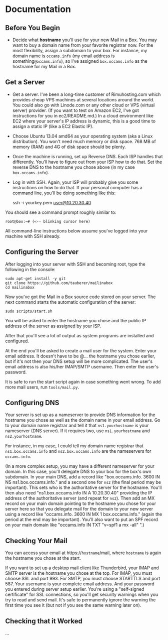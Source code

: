 Documentation
=============

Before You Begin
----------------

* Decide what **hostname** you'll use for your new Mail in a Box. You may want to buy a domain name from your favorite registrar now. For the most flexibility, assign a subdomain to your box. For instance, my domain name is `occams.info` (my email address is something`@occams.info`), so I've assigned `box.occams.info` as the hostname for my Mail in a Box.

Get a Server
------------

* Get a server. I've been a long-time customer of Rimuhosting.com which provides cheap VPS machines at several locations around the world. You could also go with Linode.com or any other cloud or VPS (virtual server) provider. (If you want to test on Amazon EC2, I've got instructions for you in ec2/README.md.) In a cloud environment like EC2 where your server's IP address is dynamic, this is a good time to assign a static IP (like a EC2 Elastic IP).

* Choose Ubuntu 13.04 amd64 as your operating system (aka a Linux distribution). You won't need much memory or disk space. 768 MB of memory (RAM) and 4G of disk space should be plenty.

* Once the machine is running, set up Reverse DNS. Each ISP handles that differently. You'll have to figure out from your ISP how to do that. Set the reverse DNS to the hostname you chose above (in my case `box.occams.info`).

* Log in with SSH. Again, your ISP will probably give you some instructions on how to do that. If your personal computer has a command line, you'll be doing something like this:

	ssh -i yourkey.pem user@10.20.30.40
	
You should see a command prompt roughly similar to:

	root@box:~# (<-- blinking cursor here)

	
All command-line instructions below assume you've logged into your machine with SSH already.

Configuring the Server
----------------------

After logging into your server with SSH and becoming root, type the following in the console:

	sudo apt-get install -y git
	git clone https://github.com/tauberer/mailinabox
	cd mailinabox
	
Now you've got the Mail in a Box source code stored on your server. The next command starts the automatic configuration of the server:
	
	sudo scripts/start.sh
	
You will be asked to enter the hostname you chose and the public IP address of the server as assigned by your ISP.

After that you'll see a lot of output as system programs are installed and configured.

At the end you'll be asked to create a mail user for the system. Enter your email address. It doesn't have to be @... the hostname you chose earlier, but if it's not then your DNS setup will be more complicated. The user's email address is also his/her IMAP/SMTP username. Then enter the user's password.

It is safe to run the start script again in case something went wrong. To add more mail users, run `tools/mail.py`.

Configuring DNS
---------------

Your server is set up as a nameserver to provide DNS information for the hostname you chose as well as the domain name in your email address. Go to your domain name registrar and tell it that `ns1.yourhostname` is your nameserver (DNS server). If it requires two, use `ns1.yourhostname` and `ns2.yourhostname`.

For instance, in my case, I could tell my domain name registrar that `ns1.box.occams.info` and `ns2.box.occams.info` are the nameservers for `occams.info`.

(In a more complex setup, you may have a different nameserver for your domain. In this case, you'll delegate DNS to your box for the box's own subdomain. In your main DNS, add a record like "box.occams.info. 3600 IN NS ns1.box.occams.info." and a second one for `ns2` (the final period may be important). This sets who is the authoritative server for the hostname. You'll then also need "ns1.box.occams.info IN A 10.20.30.40" providing the IP address of the authoritative server (and repeat for `ns2`). Then add an MX record on your main domain pointing to the hostname you chose for your server here so that you delegate mail for the domain to your new server using a record like "occams.info. 3600 IN MX 1 box.occams.info." (again the period at the end may be important). You'll also want to put an SPF record on your main domain like "occams.info IN TXT "v=spf1 a mx -all" ".)

Checking Your Mail
------------------

You can access your email at https://`hostname`/mail, where `hostname` is again the hostname you chose at the start.

If you want to set up a desktop mail client like Thunderbird, your IMAP and SMTP server is the hostname you chose at the top. For IMAP, you must choose SSL and port 993. For SMTP, you must choose STARTTLS and port 587. Your username is your complete email address. And your password you entered during server setup earlier. You're using a "self-signed certificate" for SSL connections, so you'll get security warnings when you try to read and send mail. It's safe to permanently ignore the warning the first time you see it (but not if you see the same warning later on).

Checking that it Worked
-----------------------

...
